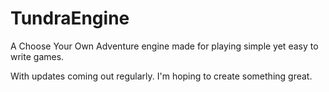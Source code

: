 # TundraEngine

A Choose Your Own Adventure engine made for playing simple yet easy to write games.

With updates coming out regularly. I'm hoping to create something great.
